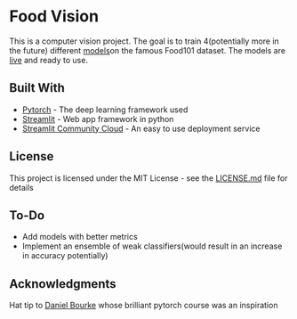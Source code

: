 # Food Vision

This is a computer vision project. The goal is to train 4(potentially more in the future) different [models](https://food-vision-comparison.streamlit.app/#model-comparison)on the famous Food101 dataset. 
The models are [live](https://food-vision-comparison.streamlit.app/#food-vision) and ready to use.

## Built With

* [Pytorch](https://pytorch.org/) - The deep learning framework used
* [Streamlit](https://streamlit.io/) - Web app framework in python
* [Streamlit Community Cloud](https://streamlit.io/cloud) - An easy to use deployment service


## License

This project is licensed under the MIT License - see the [LICENSE.md](LICENSE.md) file for details

## To-Do

* Add models with better metrics
* Implement an ensemble of weak classifiers(would result in an increase in accuracy potentially)

## Acknowledgments

Hat tip to [Daniel Bourke](https://twitter.com/mrdbourke) whose brilliant pytorch course was an inspiration
